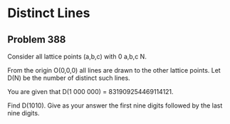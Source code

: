 #  Distinct Lines
## Problem 388



Consider all lattice points (a,b,c) with 0  a,b,c  N.


From the origin O(0,0,0) all lines are drawn to the other lattice points.
Let D(N) be the number of distinct such lines.


You are given that D(1 000 000) = 831909254469114121.

Find D(1010). Give as your answer the first nine digits followed by the last nine digits.






